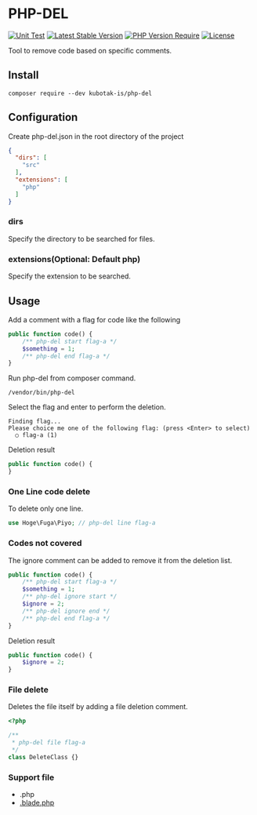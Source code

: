 # PHP-DEL
[![Unit Test](https://github.com/kubotak-is/php-del/actions/workflows/phpunit.yml/badge.svg?branch=main)](https://github.com/kubotak-is/php-del/actions/workflows/phpunit.yml)
[![Latest Stable Version](http://poser.pugx.org/kubotak-is/php-del/v)](https://packagist.org/packages/kubotak-is/php-del)
[![PHP Version Require](http://poser.pugx.org/kubotak-is/php-del/require/php)](https://packagist.org/packages/kubotak-is/php-del)
[![License](http://poser.pugx.org/kubotak-is/php-del/license)](https://packagist.org/packages/kubotak-is/php-del)

Tool to remove code based on specific comments.

## Install
```
composer require --dev kubotak-is/php-del
```

## Configuration
Create php-del.json in the root directory of the project

```json
{
  "dirs": [
    "src"
  ],
  "extensions": [
    "php"
  ]
}
```
### dirs
Specify the directory to be searched for files.

### extensions(Optional: Default php)
Specify the extension to be searched.


## Usage

Add a comment with a flag for code like the following
```php
public function code() {
    /** php-del start flag-a */
    $something = 1;
    /** php-del end flag-a */
}
```

Run php-del from composer command.

```
/vendor/bin/php-del
```

Select the flag and enter to perform the deletion.

```
Finding flag...
Please choice me one of the following flag: (press <Enter> to select)
  ○ flag-a (1)  
```

Deletion result
```php
public function code() {
}
```

### One Line code delete
To delete only one line.

```php
use Hoge\Fuga\Piyo; // php-del line flag-a
```

### Codes not covered
The ignore comment can be added to remove it from the deletion list.

```php
public function code() {
    /** php-del start flag-a */
    $something = 1;
    /** php-del ignore start */
    $ignore = 2;
    /** php-del ignore end */
    /** php-del end flag-a */
}
```

Deletion result
```php
public function code() {
    $ignore = 2;
}
```

### File delete
Deletes the file itself by adding a file deletion comment.

```php
<?php

/**
 * php-del file flag-a
 */
class DeleteClass {}
```

### Support file
- .php
- [.blade.php](/docs/blade.md)
